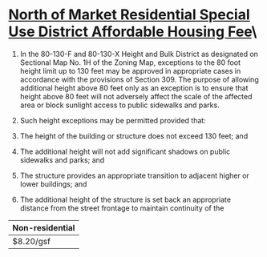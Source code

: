 # [North of Market Residential Special Use District Affordable Housing Fee](http://library.amlegal.com/nxt/gateway.dll/California/planning/article25heightandbulkdistricts?f=templates$fn=default.htm$3.0$vid=amlegal:sanfrancisco_ca$anc=JD_263.7)\

1. In the 80-130-F and 80-130-X Height and Bulk District as designated on Sectional Map No. 1H of the Zoning Map, exceptions to the 80 foot height limit up to 130 feet may be approved in appropriate cases in accordance with the provisions of Section 309. The purpose of allowing additional height above 80 feet only as an exception is to ensure that height above 80 feet will not adversely affect the scale of the affected area or block sunlight access to public sidewalks and parks.

2. Such height exceptions may be permitted provided that:
  1. The height of the building or structure does not exceed 130 feet; and
  2. The additional height will not add significant shadows on public sidewalks and parks; and
  3. The structure provides an appropriate transition to adjacent higher or lower buildings; and
  4. The additional height of the structure is set back an appropriate distance from the street frontage to maintain continuity of the

| Non-residential |
----------------  |
$8.20/gsf        | 
